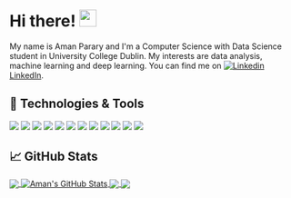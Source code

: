 # Hi there! <img src="https://raw.githubusercontent.com/MartinHeinz/MartinHeinz/master/wave.gif" width="30px">
My name is Aman Parary and I'm a Computer Science with Data Science student in University College Dublin. My interests are data analysis, machine learning and deep learning. You can find me on [![Linkedin](https://i.stack.imgur.com/gVE0j.png) LinkedIn](https://www.linkedin.com/in/aman-parary-1677b91b5/).

## 🔧 Technologies & Tools
![](https://img.shields.io/badge/Code-Python-informational?style=flat&logo=python&logoColor=white&color=2bbc8a)
![](https://img.shields.io/badge/Code-R-informational?style=flat&logo=R&logoColor=white&color=2bbc8a)
![](https://img.shields.io/badge/Code-Java-informational?style=flat&logo=Java&logoColor=white&color=2bbc8a)
![](https://img.shields.io/badge/Code-SQL-informational?style=flat&logo=sql&logoColor=white&color=2bbc8a)
![](https://img.shields.io/badge/Code-C-informational?style=flat&logo=C&logoColor=white&color=2bbc8a)
![](https://img.shields.io/badge/Code-JavaScript-informational?style=flat&logo=javascript&logoColor=white&color=2bbc8a)
![](https://img.shields.io/badge/Editor-Jupyter_Notebook-informational?style=flat&logo=jupyter&logoColor=white&color=2bbc8a)
![](https://img.shields.io/badge/Editor-RStudio-informational?style=flat&logo=rstudio&logoColor=white&color=2bbc8a)
![](https://img.shields.io/badge/Editor-MySQL-informational?style=flat&logo=mysql&logoColor=white&color=2bbc8a)
![](https://img.shields.io/badge/Editor-IntelliJ_IDEA-informational?style=flat&logo=intellij-idea&logoColor=white&color=2bbc8a)
![](https://img.shields.io/badge/Editor-Eclipse-informational?style=flat&logo=eclipse&logoColor=white&color=2bbc8a)
![](https://img.shields.io/badge/Editor-NetBeans-informational?style=flat&logo=netbeans&logoColor=white&color=2bbc8a)





## &#x1f4c8; GitHub Stats

<a href="https://github.com/aman2388/aman2388">
  <img align="center" src="https://github-readme-stats.vercel.app/api/top-langs/?username=aman2388&hide=java,html&title_color=ffffff&text_color=c9cacc&icon_color=2bbc8a&bg_color=1d1f21" />
</a>
<a href="https://github.com/aman2388/aman2388">
  <img align="center" src="https://github-readme-stats.vercel.app/api?username=aman2388&show_icons=true&line_height=27&count_private=true&title_color=ffffff&text_color=c9cacc&icon_color=2bbc8a&bg_color=1d1f21" alt="Aman's GitHub Stats" />
</a>

<a href="https://github.com/aman2388/Python3-Projects">
  <img align="center" src="https://github-readme-stats.vercel.app/api/pin/?username=aman2388&repo=Python3-Projects&title_color=ffffff&text_color=c9cacc&icon_color=2bbc8a&bg_color=1d1f21" />
</a>

<a href="https://github.com/aman2388/Java-and-C-Projects">
  <img align="center" src="https://github-readme-stats.vercel.app/api/pin/?username=aman2388&repo=Java-and-C-Projects&title_color=ffffff&text_color=c9cacc&icon_color=2bbc8a&bg_color=1d1f21" />
</a>

